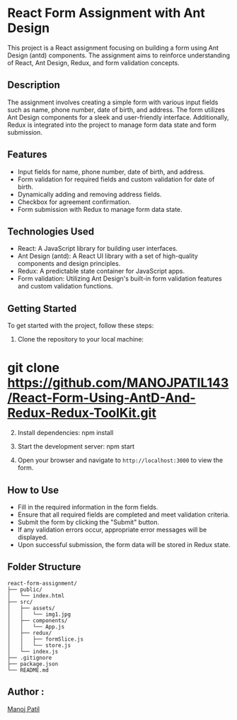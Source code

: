 # React Form Assignment with Ant Design

This project is a React assignment focusing on building a form using Ant Design (antd) components. The assignment aims to reinforce understanding of React, Ant Design, Redux, and form validation concepts.

## Description

The assignment involves creating a simple form with various input fields such as name, phone number, date of birth, and address. The form utilizes Ant Design components for a sleek and user-friendly interface. Additionally, Redux is integrated into the project to manage form data state and form submission.

## Features

- Input fields for name, phone number, date of birth, and address.
- Form validation for required fields and custom validation for date of birth.
- Dynamically adding and removing address fields.
- Checkbox for agreement confirmation.
- Form submission with Redux to manage form data state.

## Technologies Used

- React: A JavaScript library for building user interfaces.
- Ant Design (antd): A React UI library with a set of high-quality components and design principles.
- Redux: A predictable state container for JavaScript apps.
- Form validation: Utilizing Ant Design's built-in form validation features and custom validation functions.

## Getting Started

To get started with the project, follow these steps:

1. Clone the repository to your local machine:

# git clone https://github.com/MANOJPATIL143/React-Form-Using-AntD-And-Redux-Redux-ToolKit.git

2. Install dependencies:
   npm install


3. Start the development server:
   npm start



4. Open your browser and navigate to `http://localhost:3000` to view the form.

## How to Use

- Fill in the required information in the form fields.
- Ensure that all required fields are completed and meet validation criteria.
- Submit the form by clicking the "Submit" button.
- If any validation errors occur, appropriate error messages will be displayed.
- Upon successful submission, the form data will be stored in Redux state.



## Folder Structure

```
react-form-assignment/
├── public/
│   └── index.html
├── src/
│   ├── assets/
│   │   └── img1.jpg
│   ├── components/
│   │   └── App.js
│   ├── redux/
│   │   ├── formSlice.js
│   │   └── store.js
│   └── index.js
├── .gitignore
├── package.json
└── README.md
```



## Author : 

[ Manoj Patil ](https://github.com/MANOJPATIL143)


